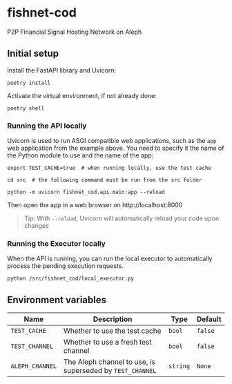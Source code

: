 # fishnet-cod
P2P Financial Signal Hosting Network on Aleph

## Initial setup
Install the FastAPI library and Uvicorn: 
```shell
poetry install
```
Activate the virtual environment, if not already done:
```shell
poetry shell
```

### Running the API locally
Uvicorn is used to run ASGI compatible web applications, such as the `app`
web application from the example above. You need to specify it the name of the
Python module to use and the name of the app:
```shell
export TEST_CACHE=true  # when running locally, use the test cache

cd src  # the following command must be run from the src folder

python -m uvicorn fishnet_cod.api.main:app --reload
```

Then open the app in a web browser on http://localhost:8000

> Tip: With `--reload`, Uvicorn will automatically reload your code upon changes  

### Running the Executor locally
When the API is running, you can run the local executor to automatically
process the pending execution requests.
```shell
python /src/fishnet_cod/local_executor.py
```

## Environment variables

| Name            | Description                                               | Type     | Default |
|-----------------|-----------------------------------------------------------|----------|---------|
| `TEST_CACHE`    | Whether to use the test cache                             | `bool`   | `false` |
| `TEST_CHANNEL`  | Whether to use a fresh test channel                       | `bool`   | `false` |
| `ALEPH_CHANNEL` | The Aleph channel to use, is superseded by `TEST_CHANNEL` | `string` | `None`  |